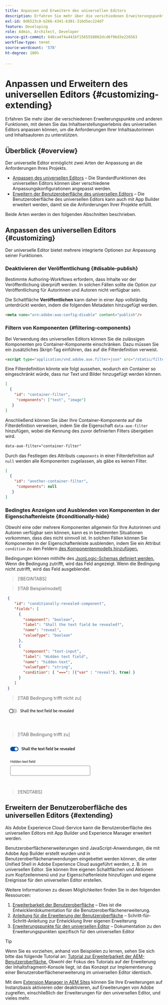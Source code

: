 ```yaml
---
title: Anpassen und Erweitern des universellen Editors
description: Erfahren Sie mehr über die verschiedenen Erweiterungspunkte und anderen Funktionen, mit denen Sie die Benutzeroberfläche des universellen Editors anpassen können, um die Anforderungen Ihrer Inhaltsautorinnen und Inhaltsautoren zu unterstützen.
exl-id: 8d6523c8-b266-4341-b301-316d5ec224d7
feature: Developing
role: Admin, Architect, Developer
source-git-commit: 646ca4f4a441bf1565558002dcd6f96d3e228563
workflow-type: tm+mt
source-wordcount: '578'
ht-degree: 100%

---
```



# Anpassen und Erweitern des universellen Editors {#customizing-extending}

Erfahren Sie mehr über die verschiedenen Erweiterungspunkte und anderen Funktionen, mit denen Sie das Inhaltserstellungserlebnis des universellen Editors anpassen können, um die Anforderungen Ihrer Inhaltsautorinnen und Inhaltsautoren zu unterstützen.

## Überblick {#overview}

Der universelle Editor ermöglicht zwei Arten der Anpassung an die Anforderungen Ihres Projekts.

* [Anpassen des universellen Editors](#customizing) – Die Standardfunktionen des universellen Editors können über verschiedene Anpassungskonfigurationen angepasst werden.
* [Erweitern der Benutzeroberfläche des universellen Editors](#extending) – Die Benutzeroberfläche des universellen Editors kann auch mit App Builder erweitert werden, damit sie die Anforderungen Ihrer Projekte erfüllt.

Beide Arten werden in den folgenden Abschnitten beschrieben.

## Anpassen des universellen Editors {#customizing}

Der universelle Editor bietet mehrere integrierte Optionen zur Anpassung seiner Funktionen.

### Deaktivieren der Veröffentlichung {#disable-publish}

Bestimmte Authoring-Workflows erfordern, dass Inhalte vor der Veröffentlichung überprüft werden. In solchen Fällen sollte die Option zur Veröffentlichung für Autorinnen und Autoren nicht verfügbar sein.

Die Schaltfläche **Veröffentlichen** kann daher in einer App vollständig unterdrückt werden, indem die folgenden Metadaten hinzugefügt werden.

```html
<meta name="urn:adobe:aue:config:disable" content="publish"/>
```

### Filtern von Komponenten {#filtering-components}

Bei Verwendung des universellen Editors können Sie die zulässigen Komponenten pro Container-Komponente einschränken. Dazu müssen Sie ein zusätzliches Skript-Tag einführen, das auf die Filterdefinition verweist.

```html
<script type="application/vnd.adobe.aue.filter+json" src="/static/filter-definition.json"></script>
```

Eine Filterdefinition könnte wie folgt aussehen, wodurch ein Container so eingeschränkt würde, dass nur Text und Bilder hinzugefügt werden können.

```json
[
  {
    "id": "container-filter",
     "components": ["text", "image"]
   }
]
```

Anschließend können Sie über Ihre Container-Komponente auf die Filterdefinition verweisen, indem Sie die Eigenschaft `data-aue-filter` hinzufügen, wobei die Kennung des zuvor definierten Filters übergeben wird.

```html
data-aue-filter="container-filter"
```

Durch das Festlegen des Attributs `components` in einer Filterdefinition auf `null` werden alle Komponenten zugelassen, als gäbe es keinen Filter.

```json
[
  {
    "id": "another-container-filter",
     "components": null
   }
]
```

### Bedingtes Anzeigen und Ausblenden von Komponenten in der Eigenschaftenleiste {#conditionally-hide}

Obwohl eine oder mehrere Komponenten allgemein für Ihre Autorinnen und Autoren verfügbar sein können, kann es in bestimmten Situationen vorkommen, dass dies nicht sinnvoll ist. In solchen Fällen können Sie Komponenten in der Eigenschaftenleiste ausblenden, indem Sie ein Attribut `condition` zu den Feldern [ des Komponentenmodells hinzufügen.](/help/implementing/universal-editor/field-types.md#fields)

Bedingungen können mithilfe des [JsonLogic-Schemas definiert werden.](https://jsonlogic.com/) Wenn die Bedingung zutrifft, wird das Feld angezeigt. Wenn die Bedingung nicht zutrifft, wird das Feld ausgeblendet.

>[!BEGINTABS]

>[!TAB Beispielmodell]

```json
 {
    "id": "conditionally-revealed-component",
    "fields": [
      {
        "component": "boolean",
        "label": "Shall the text field be revealed?",
        "name": "reveal",
        "valueType": "boolean"
      },
      {
        "component": "text-input",
        "label": "Hidden text field",
        "name": "hidden-text",
        "valueType": "string",
        "condition": { "===": [{"var" : "reveal"}, true] }
      }
    ]
 }
```

>[!TAB Bedingung trifft nicht zu]

![Ausgeblendetes Textfeld](assets/hidden.png)

>[!TAB Bedingung trifft zu]

![Eingeblendetes Textfeld](assets/shown.png)

>[!ENDTABS]

## Erweitern der Benutzeroberfläche des universellen Editors {#extending}

Als Adobe Experience Cloud-Service kann die Benutzeroberfläche des universellen Editors mit App Builder und Experience Manager erweitert werden.

Benutzeroberflächenerweiterungen sind JavaScript-Anwendungen, die mit Adobe App Builder erstellt wurden und in Benutzeroberflächenanwendungen eingebettet werden können, die unter Unified Shell in Adobe Experience Cloud ausgeführt werden, z. B. im universellen Editor. Sie können Ihre eigenen Schaltflächen und Aktionen zum Kopfzeilenmenü und zur Eigenschaftenleiste hinzufügen und eigene Ereignisse für den universellen Editor erstellen.

Weitere Informationen zu diesen Möglichkeiten finden Sie in den folgenden Ressourcen:

1. [Erweiterbarkeit der Benutzeroberfläche](https://developer.adobe.com/uix/docs/) – Dies ist die Entwicklerdokumentation für die Benutzeroberflächenerweiterung.
1. [Anleitung für die Erweiterung der Benutzeroberfläche](https://developer.adobe.com/uix/docs/guides/) – Schritt-für-Schritt-Anleitung zur Entwicklung Ihrer eigenen Erweiterung
1. [Erweiterungspunkte für den universellen Editor](https://developer.adobe.com/uix/docs/services/aem-universal-editor/) – Dokumentation zu den Erweiterungspunkten spezifisch für den universellen Editor

>[!TIP]
>
>Wenn Sie es vorziehen, anhand von Beispielen zu lernen, sehen Sie sich bitte das folgende Tutorial an: [Tutorial zur Erweiterbarkeit der AEM-Benutzeroberfläche.](https://experienceleague.adobe.com/de/docs/experience-manager-learn/cloud-service/developing/extensibility/ui/overview) Obwohl der Fokus des Tutorials auf der Erweiterung der Inhaltsfragment-Konsole liegt, ist das Konzept zur Implementierung einer Benutzeroberflächenerweiterung im universellen Editor identisch.

Mit dem [Extension Manager in AEM Sites](https://developer.adobe.com/uix/docs/extension-manager/) können Sie Ihre Erweiterungen auf Instanzbasis aktivieren oder deaktivieren, auf Erweiterungen von Adobe zugreifen, einschließlich der Erweiterungen für den universellen Editor, und vieles mehr.
